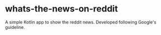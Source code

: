 # whats-the-news-on-reddit
A simple Kotlin app to show the reddit news. Developed following Google's guideline.

